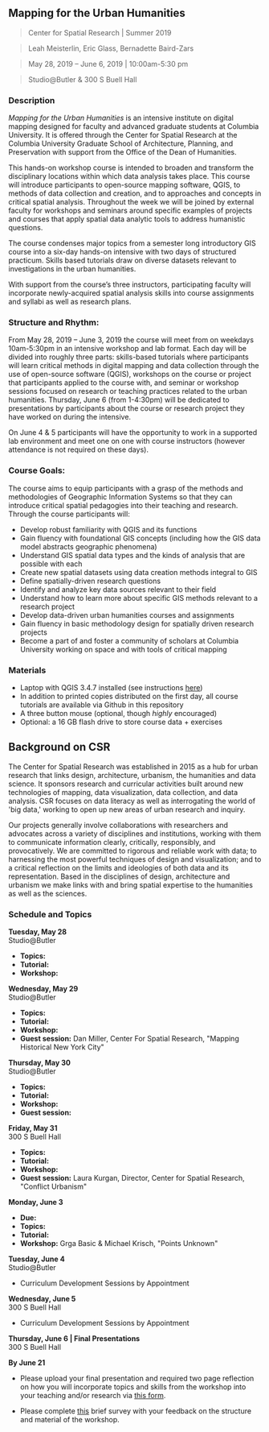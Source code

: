 ## Mapping for the Urban Humanities
>Center for Spatial Research | Summer 2019

>Leah Meisterlin, Eric Glass, Bernadette Baird-Zars

>May 28, 2019 – June 6, 2019 | 10:00am-5:30 pm

>Studio@Butler & 300 S Buell Hall

### Description

*Mapping for the Urban Humanities* is an intensive institute on digital mapping designed for faculty and advanced graduate students at Columbia University. It is offered through the Center for Spatial Research at the Columbia University Graduate School of Architecture, Planning, and Preservation with support from the Office of the Dean of Humanities.

This hands-on workshop course is intended to broaden and transform the disciplinary locations within which data analysis takes place. This course will introduce participants to open-source mapping software, QGIS, to methods of data collection and creation, and to approaches and concepts in critical spatial analysis. Throughout the week we will be joined by external faculty for workshops and seminars around specific examples of projects and courses that apply spatial data analytic tools to address humanistic questions.

The course condenses major topics from a semester long introductory GIS course into a six-day hands-on intensive with two days of structured practicum. Skills based tutorials draw on diverse datasets relevant to investigations in the urban humanities.

With support from the course’s three instructors, participating faculty will incorporate newly-acquired spatial analysis skills into course assignments and syllabi as well as research plans.

### Structure and Rhythm:
From May 28, 2019 – June 3, 2019 the course will meet from on weekdays 10am-5:30pm in an intensive workshop and lab format. Each day will be divided into roughly three parts: skills-based tutorials where participants will learn critical methods in digital mapping and data collection through the use of open-source software (QGIS), workshops on the course or project that participants applied to the course with, and seminar or workshop sessions focused on research or teaching practices related to the urban humanities.
Thursday, June 6 (from 1-4:30pm) will be dedicated to presentations by participants about the course or research project they have worked on during the intensive.

On June 4 & 5 participants will have the opportunity to work in a supported lab environment and meet one on one with course instructors (however attendance is not required on these days).



### Course Goals:
The course aims to equip participants with a grasp of the methods and methodologies of Geographic Information Systems so that they can introduce critical spatial pedagogies into their teaching and research. Through the course participants will:
*	Develop robust familiarity with QGIS and its functions
*	Gain fluency with foundational GIS concepts (including how the GIS data model abstracts geographic phenomena)
*	Understand GIS spatial data types and the kinds of analysis that are possible with each
*	Create new spatial datasets using data creation methods integral to GIS
*	Define spatially-driven research questions
*	Identify and analyze key data sources relevant to their field
*	Understand how to learn more about specific GIS methods relevant to a research project
*	Develop data-driven urban humanities courses and assignments
*	Gain fluency in basic methodology design for spatially driven research projects
*	Become a part of and foster a community of scholars at Columbia University working on space and with tools of critical mapping



### Materials
* Laptop with QGIS 3.4.7 installed (see instructions [here](/Resources/DownloadingQGIS.md))
* In addition to printed copies distributed on the first day, all course tutorials are available via Github in this repository
* A three button mouse (optional, though *highly* encouraged)
* Optional: a 16 GB flash drive to store course data + exercises

## Background on CSR
The Center for Spatial Research was established in 2015 as a hub for urban research that links design, architecture, urbanism, the humanities and data science. It sponsors research and curricular activities built around new technologies of mapping, data visualization, data collection, and data analysis. CSR focuses on data literacy as well as interrogating the world of 'big data,' working to open up new areas of urban research and inquiry.

Our projects generally involve collaborations with researchers and advocates across a variety of disciplines and institutions, working with them to communicate information clearly, critically, responsibly, and provocatively. We are committed to rigorous and reliable work with data; to harnessing the most powerful techniques of design and visualization; and to a critical reflection on the limits and ideologies of both data and its representation. Based in the disciplines of design, architecture and urbanism we make links with and bring spatial expertise to the humanities as well as the sciences.


### Schedule and Topics
**Tuesday, May 28**  
Studio@Butler
* **Topics:**
* **Tutorial:**
* **Workshop:**

**Wednesday, May 29**  
Studio@Butler
* **Topics:**
* **Tutorial:**
* **Workshop:**
* **Guest session:** Dan Miller, Center For Spatial Research, "Mapping Historical New York City"

**Thursday, May 30**  
Studio@Butler
* **Topics:**
* **Tutorial:**
* **Workshop:**
* **Guest session:**

**Friday, May 31**  
300 S Buell Hall
* **Topics:**
* **Tutorial:**
* **Workshop:**
* **Guest session:** Laura Kurgan, Director, Center for Spatial Research, "Conflict Urbanism"

**Monday, June 3**  
* **Due:**
* **Topics:**
* **Tutorial:**
* **Workshop:** Grga Basic & Michael Krisch, "Points Unknown"


**Tuesday, June 4**  
Studio@Butler
* Curriculum Development Sessions by Appointment

**Wednesday, June 5**  
300 S Buell Hall
* Curriculum Development Sessions by Appointment

**Thursday, June 6 | Final Presentations**  
300 S Buell Hall


**By June 21**
- Please upload your final presentation and required two page reflection on how you will incorporate topics and skills from the workshop into your teaching and/or research via [this form](https://docs.google.com/forms/d/e/1FAIpQLSdTPyUYdNniXsnMi2BtIr4gagNFNUDUZi1w27aL3ZJvoFulFw/viewform?usp=sf_link).

- Please complete [this](https://docs.google.com/forms/d/e/1FAIpQLSearZxxg-hdlYquE0gQZ8akofojDCf_1eJrvAzjh3PPLWra_A/viewform?usp=sf_link) brief survey with your feedback on the structure and material of the workshop.
